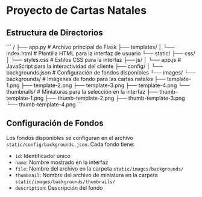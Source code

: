 # Proyecto de Cartas Natales

## Estructura de Directorios

\`\`\`
/
├── app.py                  # Archivo principal de Flask
├── templates/
│   └── index.html          # Plantilla HTML para la interfaz de usuario
└── static/
    ├── css/
    │   └── styles.css      # Estilos CSS para la interfaz
    ├── js/
    │   └── app.js          # JavaScript para la interactividad del cliente
    ├── config/
    │   └── backgrounds.json # Configuración de fondos disponibles
    └── images/
        └── backgrounds/     # Imágenes de fondo para las cartas natales
            ├── template-1.png
            ├── template-2.png
            ├── template-3.png
            ├── template-4.png
            └── thumbnails/   # Miniaturas para la selección en la interfaz
                ├── thumb-template-1.png
                ├── thumb-template-2.png
                ├── thumb-template-3.png
                └── thumb-template-4.png
\`\`\`

## Configuración de Fondos

Los fondos disponibles se configuran en el archivo `static/config/backgrounds.json`. Cada fondo tiene:

- `id`: Identificador único
- `name`: Nombre mostrado en la interfaz
- `file`: Nombre del archivo en la carpeta `static/images/backgrounds/`
- `thumbnail`: Nombre del archivo de miniatura en la carpeta `static/images/backgrounds/thumbnails/`
- `description`: Descripción del fondo

